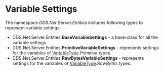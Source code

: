 # Variable Settings

The namespace *DDS.Net.Server.Entities* includes following types to represent variable settings:

  * DDS.Net.Server.Entities.**BaseVariableSettings** - a base-class for all the variable settings.
  * DDS.Net.Server.Entities.**PrimitiveVariableSettings** - represents settings for the variables of [VariableType](./VariableType.md).*Primitive* types.
  * DDS.Net.Server.Entities.**RawBytesVariableSettings** - represents settings for the variables of [VariableType](./VariableType.md).*RawBytes* types.





